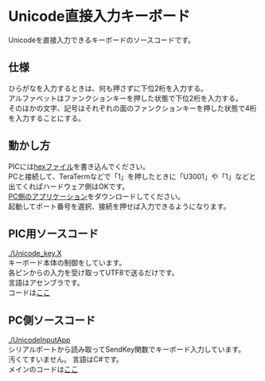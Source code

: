 # Unicode直接入力キーボード

Unicodeを直接入力できるキーボードのソースコードです。

## 仕様

ひらがなを入力するときは、何も押さずに下位2桁を入力する。  
アルファベットはファンクションキーを押した状態で下位2桁を入力する。  
そのほかの文字、記号はそれぞれの面のファンクションキーを押した状態で4桁を入力することにする。  

## 動かし方

PICには[hexファイル](./Unicode_key.X/dist/default/production/Unicode_key.X.production.hex)を書き込んでください。  
PCと接続して、TeraTermなどで「1」を押したときに「U3001」や「1」などと出てくればハードウェア側はOKです。  
[PC側のアプリケーション](./UnicodeInputApp/UnicodeInputApp/bin/Debug/UnicodeInputApp.exe)をダウンロードしてください。  
起動してポート番号を選択、接続を押せば入力できるようになります。


## PIC用ソースコード

[./Unicode_key.X](./Unicode_key.X)  
キーボード本体の制御をしています。  
各ピンからの入力を受け取ってUTF8で送るだけです。  
言語はアセンブラです。    
コードは[ここ](Unicode_key.X/main.asm)  


## PC側ソースコード

[./UnicodeInputApp](./UnicodeInputApp)  
シリアルポートから読み取ってSendKey関数でキーボード入力しています。  
汚くてすいません。
言語はC#です。  
メインのコードは[ここ](./UnicodeInputApp/UnicodeInputApp/Form1.cs)  


